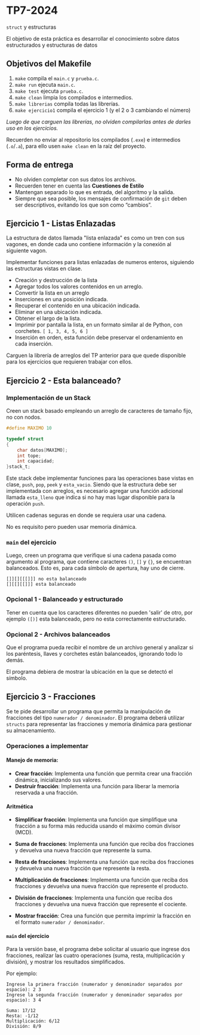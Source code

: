 # TP7-2024

`struct` y estructuras

El objetivo de esta práctica es desarrollar el conocimiento sobre datos estructurados y estructuras de datos

## Objetivos del Makefile

1. `make` compila el `main.c` y `prueba.c`.
2. `make run` ejecuta `main.c`.
3. `make test` ejecuta `prueba.c`.
4. `make clean` limpia los compilados e intermedios.
5. `make librerias` compila todas las librerías.
6. `make ejercicio1` compila el ejercicio 1 (y el 2 o 3 cambiando el número)

_Luego de que carguen las librerías, no olviden compilarlas antes de darles uso en los ejercicios._

Recuerden no enviar al repositorio los compilados (`.exe`) e intermedios (`.o`/`.a`), para ello usen `make clean` en la
raíz del proyecto.

## Forma de entrega

* No olviden completar con sus datos los archivos.
* Recuerden tener en cuenta las **Cuestiones de Estilo**
* Mantengan separado lo que es entrada, del algoritmo y la salida.
* Siempre que sea posible, los mensajes de confirmación de `git` deben ser descriptivos, evitando los que son como
  “cambios”.

## Ejercicio 1 - Listas Enlazadas

La estructura de datos llamada "lista enlazada" es como un tren con sus vagones, en donde cada uno contiene información y la conexión al siguiente vagon.

Implementar funciones para listas enlazadas de numeros enteros, siguiendo las estructuras vistas en clase.

 - Creación y destrucción de la lista
 - Agregar todos los valores contenidos en un arreglo.
 - Convertir la lista en un arreglo
 - Inserciones en una posición indicada.
 - Recuperar el contenido en una ubicación indicada.
 - Eliminar en una ubicación indicada.
 - Obtener el largo de la lista.
 - Imprimir por pantalla la lista, en un formato similar al de Python, con corchetes.
	`[ 1, 3, 4, 5, 6 ]`
 - Inserción en orden, esta función debe preservar el ordenamiento en cada inserción.

Carguen la librería de arreglos del TP anterior para que quede disponible para los ejercicios que requieren trabajar con ellos.

## Ejercicio 2 - Esta balanceado?

### Implementación de un Stack
Creen un stack basado empleando un arreglo de caracteres de tamaño fijo, no con nodos.

```C
#define MAXIMO 10

typedef struct
{
	char datos[MAXIMO];
	int tope;
	int capacidad;
}stack_t;
```

Este stack debe implementar funciones para las operaciones base vistas en clase, `push`, `pop`, `peek` y `esta_vacio`. Siendo que la estructura debe ser implementada con arreglos, es necesario agregar una función adicional llamada `esta_lleno` que indica si no hay mas lugar disponible para la operación `push`.

Utilicen cadenas seguras en donde se requiera usar una cadena.

No es requisito pero pueden usar memoria dinámica.

### `main` del ejercicio
Luego, creen un programa que verifique si una cadena pasada como argumento al programa, que contiene caracteres `()`, `[]` y `{}`, se encuentran balanceados. Esto es, para cada símbolo de apertura, hay uno de cierre.

```
[]][][[[]]] no esta balanceado
[][[][[]]] esta balanceado
```

### Opcional 1 - Balanceado y estructurado
Tener en cuenta que los caracteres diferentes no pueden 'salir' de otro, por ejemplo `([)]` esta balanceado, pero no esta correctamente estructurado.

### Opcional 2 - Archivos balanceados

Que el programa pueda recibir el nombre de un archivo general y analizar si los paréntesis, llaves y corchetes están balanceados, ignorando todo lo demás.

El programa debiera de mostrar la ubicación en la que se detectó el símbolo.

## Ejercicio 3 - Fracciones

Se te pide desarrollar un programa que permita la manipulación de fracciones del tipo `numerador / denominador`. El programa deberá utilizar `structs` para representar las fracciones y memoria dinámica para gestionar su almacenamiento.

### Operaciones a implementar

#### Manejo de memoria:

* **Crear fracción**: Implementa una función que permita crear una fracción dinámica, inicializando sus valores.
* **Destruir fracción**: Implementa una función para liberar la memoria reservada a una fracción.

#### Aritmética
* **Simplificar fracción**: Implementa una función que simplifique una fracción a su forma más reducida usando el máximo común divisor (MCD).

* **Suma de fracciones**: Implementa una función que reciba dos fracciones y devuelva una nueva fracción que represente la suma.

* **Resta de fracciones**: Implementa una función que reciba dos fracciones y devuelva una nueva fracción que represente la resta.

* **Multiplicación de fracciones**: Implementa una función que reciba dos fracciones y devuelva una nueva fracción que represente el producto.

* **División de fracciones**: Implementa una función que reciba dos fracciones y devuelva una nueva fracción que represente el cociente.

* **Mostrar fracción**: Crea una función que permita imprimir la fracción en el formato `numerador / denominador`.

#### `main` del ejercicio
Para la versión base, el programa debe solicitar al usuario que ingrese dos fracciones, realizar las cuatro operaciones (suma, resta, multiplicación y división), y mostrar los resultados simplificados.

Por ejemplo:
```
Ingrese la primera fracción (numerador y denominador separados por espacio): 2 3
Ingrese la segunda fracción (numerador y denominador separados por espacio): 3 4

Suma: 17/12
Resta: -1/12
Multiplicación: 6/12
División: 8/9
```

